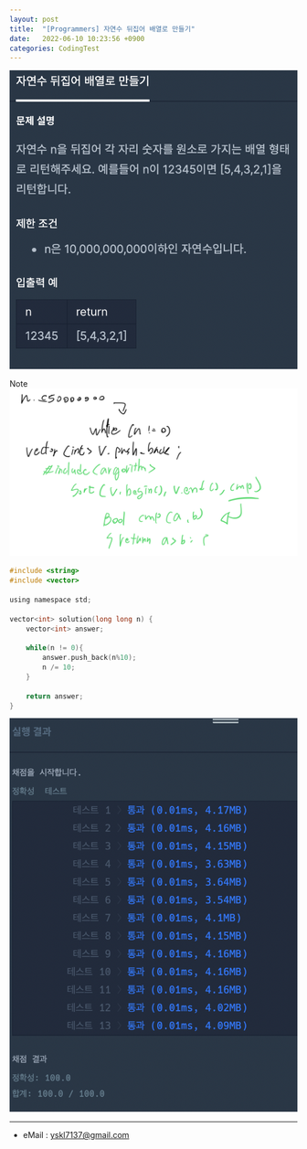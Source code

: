 ```yaml
---
layout: post
title:  "[Programmers] 자연수 뒤집어 배열로 만들기"
date:   2022-06-10 10:23:56 +0900
categories: CodingTest
---
```


![Scr2](/img/220610_4Scr2.png)

Note <br>
![noteImg](/img/220610_4.PNG)

~~~ c
#include <string>
#include <vector>

using namespace std;

vector<int> solution(long long n) {
    vector<int> answer;
    
    while(n != 0){
        answer.push_back(n%10);
        n /= 10;
    }
    
    return answer;
}
~~~

![Scr1](/img/220610_4Scr1.png)

***
* eMail : <yskl7137@gmail.com>
